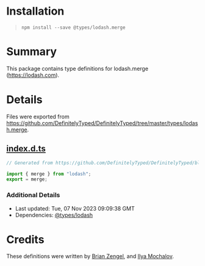 # Installation
> `npm install --save @types/lodash.merge`

# Summary
This package contains type definitions for lodash.merge (https://lodash.com).

# Details
Files were exported from https://github.com/DefinitelyTyped/DefinitelyTyped/tree/master/types/lodash.merge.
## [index.d.ts](https://github.com/DefinitelyTyped/DefinitelyTyped/tree/master/types/lodash.merge/index.d.ts)
````ts
// Generated from https://github.com/DefinitelyTyped/DefinitelyTyped/blob/master/types/lodash/scripts/generate-modules.ts

import { merge } from "lodash";
export = merge;

````

### Additional Details
 * Last updated: Tue, 07 Nov 2023 09:09:38 GMT
 * Dependencies: [@types/lodash](https://npmjs.com/package/@types/lodash)

# Credits
These definitions were written by [Brian Zengel](https://github.com/bczengel), and [Ilya Mochalov](https://github.com/chrootsu).
